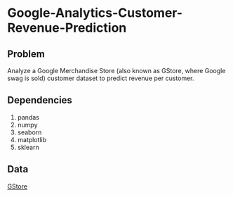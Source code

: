 # Google-Analytics-Customer-Revenue-Prediction 

## Problem
Analyze a Google Merchandise Store (also known as GStore, where Google swag is sold) customer dataset to predict revenue per customer.

## Dependencies

1. pandas
2. numpy
3. seaborn
4. matplotlib
5. sklearn

## Data
[GStore](https://www.kaggle.com/c/ga-customer-revenue-prediction/data)
